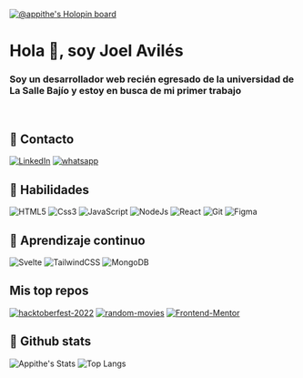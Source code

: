 [![@appithe's Holopin board](https://holopin.io/api/user/board?user=appithe)](https://holopin.io/@appithe)

# Hola 👋, soy Joel Avilés

<h3>Soy un desarrollador web recién egresado de la universidad de La Salle Bajío y estoy en busca de mi primer trabajo</h3>

<br/>

## 📲 Contacto

[![LinkedIn](https://img.shields.io/badge/LinkedIn-007ACC.svg?style=for-the-badge&logo=LinkedIn&logoColor=white)](https://www.linkedin.com/in/joel-aviles/)
[![whatsapp](https://img.shields.io/badge/whatsapp-00F00.svg?style=for-the-badge&logo=whatsapp&logoColor=black)](https://wa.me/524731114987)

## 🦾 Habilidades

![HTML5](https://img.shields.io/badge/HTML5-E34F26.svg?style=for-the-badge&logo=HTML5&logoColor=white)
![Css3](https://img.shields.io/badge/Css3-1572B6.svg?style=for-the-badge&logo=Css3&logoColor=white)
![JavaScript](https://img.shields.io/badge/javascript-F7DF1E.svg?style=for-the-badge&logo=javascript&logoColor=black)
![NodeJs](https://img.shields.io/badge/NodeJs-43853d.svg?style=for-the-badge&logo=node.js&logoColor=white)
![React](https://img.shields.io/badge/React-45b8d8.svg?style=for-the-badge&logo=React&logoColor=white)
![Git](https://img.shields.io/badge/Git-F05032.svg?style=for-the-badge&logo=Git&logoColor=black)
![Figma](https://img.shields.io/badge/Figma-F24E1E.svg?style=for-the-badge&logo=Figma&logoColor=white)

## 🌱 Aprendizaje continuo

![Svelte](https://img.shields.io/badge/Svelte-ff3e00.svg?style=for-the-badge&logo=Svelte&logoColor=white)
![TailwindCSS](https://img.shields.io/badge/TailwindCSS-1572B6.svg?style=for-the-badge&logo=TailwindCSS&logoColor=white)
![MongoDB](https://img.shields.io/badge/mongo-13aa52.svg?style=for-the-badge&logo=mongodb&logoColor=white)

## Mis top repos

[![hacktoberfest-2022](https://github-readme-stats.vercel.app/api/pin/?username=Appithe&repo=hacktoberfest-2022&theme=onedark)](https://github.com/Appithe/hacktoberfest-2022)
[![random-movies](https://github-readme-stats.vercel.app/api/pin/?username=Appithe&repo=random-movies&theme=onedark)](https://github.com/Appithe/random-movies)
[![Frontend-Mentor](https://github-readme-stats.vercel.app/api/pin/?username=Appithe&repo=Frontend-Mentor&theme=onedark)](https://github.com/Appithe/Frontend-Mentor)

## 👀 Github stats

![Appithe's Stats](https://github-readme-stats.vercel.app/api?username=Appithe&show_icons=true&theme=onedark)
![Top Langs](https://github-readme-stats.vercel.app/api/top-langs/?username=Appithe&layout=compact&theme=onedark)

